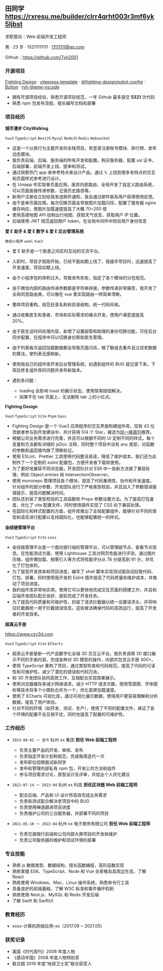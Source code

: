 ## 田同学 https://rxresu.me/builder/clrr4qrht003r3mf6yk5ljbst

求职意向：Web 前端开发工程师

男 · 23 岁 · 15211111111 · 11111111@qq.com

Github：https://github.com/Tyh2001

### 开源项目

[Fighting Design](https://github.com/FightingDesign/fighting-design) · [vitepress-template](https://github.com/Tyh2001/vitepress-template) · [@fighting-design/eslint-config](https://github.com/FightingDesign/fighting-design/tree/master/packages/fighting-eslint-config) · [Button](https://github.com/Tyh2001/Button) · [tyh-theme-vscode](https://github.com/Tyh2001/tyh-theme-vscode)

- 拥有开源项目经验，熟悉开源项目规范，一年 Github 最多提交 **5321** 次代码
- 熟悉 npm 包发布流程，擅长编写文档和部署

### 项目经历

**城市漫步 CityWalking**

`Vue3` `TypeScript` `NestJS` `Mysql` `NodeJS` `Redis` `Websocket`

- 这是一个以旅行为主题开发的全栈项目，有登录注册账号模块、排行榜、发布动态模块。
- 我负责前端、后端、服务端的所有开发和配置。购买服务器，配置 ssl 证书，后端部署，前端开发上线、提审和测试。
- 通过观察热门 app 来参考特点来设计产品，通过 𝕏 上找到很多有特点的交互和页面样式参考进行设计。
- 在 Uniapp 中实现单页面应用，废弃内部路由，全局开发了自定义路由系统，可以页面直接传递参数，记录历史路径等。
- 新用户注册会立刻给我发送邮件通知，我会通过邮件联系用户获得使用反馈。
- 由于是单页面应用，每次切换页面会导致图片加载闪烁，配置了服务器 nginx 缓存响应，使图片加载速度提高了大概 70~200 倍
- 使用高德地图 API 绘制出行地图、获取天气信息、获取用户 IP 位置。
- 后端使用 JWT 规范返回用户 token，在全局中间件中校验用户身份信息

**爱 E 助手 & 爱 E 数字 & 爱 E 后台管理系统**

`微信小程序` `wxml` `Vue3`

- 爱 E 助手是一个医患之间实时互动的交流平台。
- 入职时，项目才刚刚开始，已经不能如期上线了，我接手项目时，迅速提高了开发速度，项目如期上线。
- 由于小程序包的体积过大，导致发布失败，指定了各个模块的分包规范。
- 由于微信内部的路由传递参数都是字符串拼接，参数传递非常痛苦，我开发了全局同意路由类，可以像在 vue 里实现路由一样简单清晰。
- 整体项目重构，规范目录名称和目录结构，统一代码风格。
- 通过收集医生和患者、市场和实际需求的痛点开发，使用户满意度提高 20%。
- 由于医生没时间处理内容，新增了设置超管和助理的身份切换功能，可在后台同步配置，在程序中可以切换身份帮助医生管理。
- 由于列表每次返回加载数据都会导致页面闪烁，做了数组去重并且过滤老数据的算法，使列表无感刷新。
- 使用我自己的组件库开发后台管理系统，如遇到组件的 BUG 就记录下来，下班后修复组件库的问题并发布新版本。

- 遇到多问题：
  - loading 会影响 toast 的展示状态，使用禁用按钮解决。
  - 如果不在 tab 页面上，无法删除 tab 上的小红点。

**Fighting Design**

`Vue3` `TypeScript` `Vite` `Pnpm` `Sass`

- Fighting Design 是一个 Vue3 应用程序的交互界面构建组件库，现有 43 位贡献者参与到开发建设中，共计获得 514 个 Star，被选为[阮一峰周刊](https://www.ruanyifeng.com/blog/2022/09/weekly-issue-225.html)推荐。
- 根据公司业务需求进行完善，并且可以根据不同的 UI 定制不同的样式。每个变量和方法都有详细的 jsDoc 注释，同时整个项目中没有 any 类型，对函数的参数和返回值均做了清晰标记。
- 使用 ESLint、Prettier 工具使得代码整洁易读，降低了维护成本。我们还为此制作了一个定制的 eslint 配置包，方便开发者下载和使用。
- 为了更好地兼容不同浏览器，开发团队针对 ES6 中一些新方法做了兼容处理，例如 Object.entries 和 IntersectionObserver。
- 使用 monorepo 管理项目各个模块，提高了代码重用性、协作和开发速度。针对组件的部分参数，开发团队进行了严格类型校验，并且加入了参数错误报错提示，提高问题解决时间。
- 团队还封装了类型校验的工具函数和 Props 参数设置方法。为了提高打包速度，优化了 vite 配置文件，同时使用插件实现了 CSS 向下兼容处理。
- 在国际化和样式配置的方面，组件库推出了全局配置组件，能够针对不同的类型和语言进行配置以支持国际化，也能够配置统一的样式。

**金综链管理平台**

`Vue3` `TypeScript` `Vite` `Less`

- 金综链管理平台是一个面向银行端的管理平台，可以管理链节点、查看节点信息。在性能测试方面，使用 Lighthouse 工具对网页性能进行评测，通过图片压缩、组件懒加载、按需引入等方式将性能评分从 78 分提高到 91 分，并优化了打包体积。
- 为了提高开发效率和项目进度，编写了 shell 脚本实现测试服自动拉取代码、打包、部署。同时使用我开发的 Eslint 插件提高了代码质量和维护成本，并推动了项目进度。
- 我的组件库非常地实用，使用它可以更快地完成交互页面的搭建工作，并且和后端开发团队配合良好，提前完成了开发任务。
- 为了提高代码质量和可维护性，封装了请求拦截器以统一设置请求头，并将响应拦截器统一用于拦截错误信息。这些做法确保代码的高效运行，提高了开发者的开发效率。

**超真云手册**

https://www.czy3d.com

`Vue3` `TypeScript` `Vite` `ECharts`

- 超真云手册是新一代产品数字化全端 3D 交互云平台。我负责调用 3D 接口展示不同的手册内容，完成各种对 3D 模型的操作，内部共包含云手册 300+。
- 使用 TypeScript 重构了项目，通过类型检查和代码规范，提高了代码的可读性和可维护性，减少了潜在的错误和代码冗余。
- 和 3D 开发团队协同高效工作，互相配合实现效果展示。
- 使用浏览器缓存来减少网络请求，减少 HTTP 请求次数，使用雪碧图、字体图标等技术将多个小图标合并为一个，优化首屏加载速度。
- 使用了 ECharts 可视化库，通过可视化展示数据，使得用户更容易理解和分析数据，提高了用户体验。
- 针对不同的环境（如开发、测试、生产），使用了不同的配置文件，保证了各个环境的配置不会互相干扰，同时也提高了配置的可维护性。

### 工作经历

- `2023-08-01 ～ 至今` 杭州 xx 集团 **担任 Web 前端工程师**

  - 负责主要产品的开发、审核、发布
  - 负责指定开发计划和规范，完成每周迭代一次
  - 发布职位招聘面试新同学
  - 发布和管理内部私有 npm 包，开发公共方法和组件
  - 参与项目需求讨论，原型设计及评审，并给出个人优化建议

- `2022-07-14 ～ 2023-04` 杭州 xx 科技 **担任区块链 Web 前端工程师**

  - 配合后端、产品和 UI 设计师高效完成业务需求
  - 负责和测试配合解决老项目中的 BUG
  - 负责使用禅道跟进项目进度
  - 负责维护公司的三台服务器，并部署不同的项目

- `2021-05-10 ～ 2022-04` 杭州 xx 电子商务有限公司 **担任 Web 前端工程师**

  - 负责花旗银行前端和公司内部大屏项目的开发和维护
  - 负责公司服务器的维护和测试环境的部署

### 专业技能

- 熟练 js 数据类型、数据结构，擅长函数编程，高阶函数实现
- 熟练掌握 ES6、TypeScript、Node 和 Vue 全家桶及其周边生态，了解 React
- 熟练使用 Windows、Mac、Linux 操作系统，熟悉命令行工具
- 具备良好的前端基础，了解 W3C 标准和事件循环机制
- 熟练使用 Nest.js、MySQL 和 Redis 开发后端
- 了解 Swift 和 SwiftUI

### 教育经历

- xxxx-计算机网络应用-xx（2017.09 ~ 2021.05）

### 获奖记录

- 美国《时代周刊》2006 年度人物
- 《感动中国》2008 年度人物特别奖
- 联合国 2019 年度“地球卫士奖”联合获奖人
